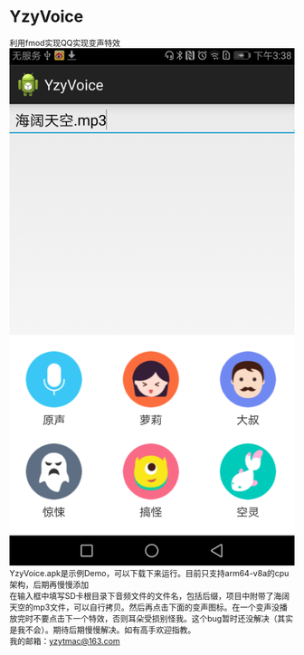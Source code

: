 # YzyVoice
利用fmod实现QQ实现变声特效  
![](https://github.com/yzytmac/YzyVoice/blob/master/YzyVoice.png "图片")  
YzyVoice.apk是示例Demo，可以下载下来运行。目前只支持arm64-v8a的cpu架构，后期再慢慢添加  
在输入框中填写SD卡根目录下音频文件的文件名，包括后缀，项目中附带了海阔天空的mp3文件，可以自行拷贝。然后再点击下面的变声图标。在一个变声没播放完时不要点击下一个特效，否则耳朵受损别怪我。这个bug暂时还没解决（其实是我不会）。期待后期慢慢解决。如有高手欢迎指教。  
我的邮箱：yzytmac@163.com

